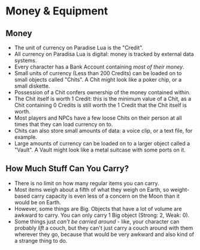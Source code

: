 # Money & Equipment

## Money

* The unit of currency on Paradise Lua is the "Credit".
* All currency on Paradisa Lua is digital: money is tracked by external data systems.
* Every character has a Bank Account containing _most of their money_.
* Small units of currency (Less than 200 Credits) can be loaded on to small objects called "Chits". A Chit might look like a poker chip, or a small diskette.
* Possession of a Chit confers ownership of the money contained within.
* The Chit itself is worth 1 Credit: this is the minimum value of a Chit, as a Chit containing 0 Credits is still worth the 1 Credit that the Chit itself is worth.
* Most players and NPCs have a few loose Chits on their person at all times that they can load currency on to.
* Chits can also store small amounts of data: a voice clip, or a text file, for example.
* Large amounts of currency can be loaded on to a larger object called a "Vault". A Vault might look like a metal suitcase with some ports on it.

## How Much Stuff Can You Carry?

* There is no limit on how many regular items you can carry.
* Most items weigh about a fifth of what they weigh on Earth, so weight-based carry capacity is even less of a concern on the Moon than it would be on Earth.
* However, some things are Big. Objects that have a lot of volume are awkward to carry. You can only carry 1 Big object (Strong: 2, Weak: 0).
* Some things just _can't be carried around_ - like, your character can probably _lift_ a couch, but they can't just carry a couch around with them wherever they go, because that would be very awkward and also kind of a strange thing to do.
